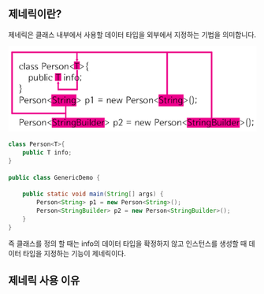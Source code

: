 ## 제네릭이란?
제네릭은 클래스 내부에서 사용할 데이터 타입을 외부에서 지정하는 기법을 의미합니다.

![](screen/2136.png)
```java
class Person<T>{
    public T info;
}
 
public class GenericDemo {
 
    public static void main(String[] args) {
        Person<String> p1 = new Person<String>();
        Person<StringBuilder> p2 = new Person<StringBuilder>();
    }
} 
```
즉 클래스를 정의 할 때는 info의 데이터 타입을 확정하지 않고 인스턴스를 생성할 때 데이터 타입을 지정하는 기능이 제네릭이다. 

## 제네릭 사용 이유


